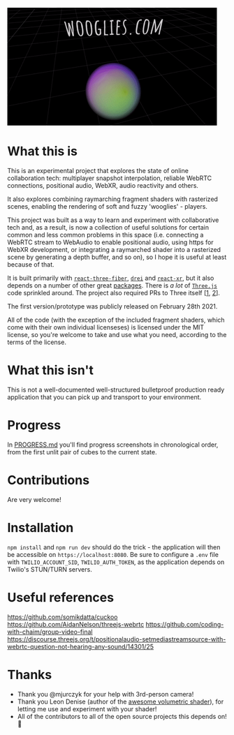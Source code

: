 ![Wooglies.com](wooglies.gif)

# What this is

This is an experimental project that explores the state of online collaboration tech: multiplayer snapshot interpolation, reliable WebRTC connections, positional audio, WebXR, audio reactivity and others.

It also explores combining raymarching fragment shaders with rasterized scenes, enabling the rendering of soft and fuzzy 'wooglies' - players.

This project was built as a way to learn and experiment with collaborative tech and, as a result, is now a collection of useful solutions for certain common and less common problems in this space (i.e. connecting a WebRTC stream to WebAudio to enable positional audio, using https for WebXR development, or integrating a raymarched shader into a rasterized scene by generating a depth buffer, and so on), so I hope it is useful at least because of that.

It is built primarily with [`react-three-fiber`](https://github.com/pmndrs/react-three-fiber), [`drei`](https://github.com/pmndrs/drei) and [`react-xr`](https://github.com/pmndrs/react-xr), but it also depends on a number of other great [packages](https://github.com/jure/wooglies/blob/main/package.json). There is _a lot_ of [`Three.js`](https://github.com/mrdoob/three.js) code sprinkled around. The project also required PRs to Three itself [[1](https://github.com/mrdoob/three.js/pull/21268), [2](https://github.com/mrdoob/three.js/pull/21183)].

The first version/prototype was publicly released on February 28th 2021.

All of the code (with the exception of the included fragment shaders, which come with their own individual licenseses) is licensed under the MIT license, so you're welcome to take and use what you need, according to the terms of the license.

# What this isn't

This is not a well-documented well-structured bulletproof production ready application that you can pick up and transport to your environment.

# Progress

In [PROGRESS.md](PROGRESS.md) you'll find progress screenshots in chronological order, from the first unlit pair of cubes to the current state.

# Contributions

Are very welcome!

# Installation

`npm install` and `npm run dev` should do the trick - the application will then be accessible on `https://localhost:8080`. Be sure to configure a `.env` file with `TWILIO_ACCOUNT_SID`, `TWILIO_AUTH_TOKEN`, as the application depends on Twilio's STUN/TURN servers.

# Useful references

https://github.com/somikdatta/cuckoo
https://github.com/AidanNelson/threejs-webrtc
https://github.com/coding-with-chaim/group-video-final
https://discourse.threejs.org/t/positionalaudio-setmediastreamsource-with-webrtc-question-not-hearing-any-sound/14301/25

# Thanks

* Thank you @mjurczyk for your help with 3rd-person camera!
* Thank you Leon Denise (author of the [awesome volumetric shader](https://www.shadertoy.com/view/3ltyRB)), for letting me use and experiment with your shader! 
* All of the contributors to all of the open source projects this depends on! :bow:

